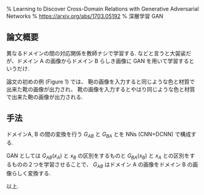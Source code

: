 %  Learning to Discover Cross-Domain Relations with Generative Adversarial Networks
% https://arxiv.org/abs/1703.05192
% 深層学習 GAN

## 論文概要

異なるドメインの間の対応関係を教師ナシで学習する.
などと言うと大袈裟だが、ドメイン A の画像からドメイン B らしき画像に GAN を用いて学習するというだけ.

論文の初めの例 (Figure 1) では、
鞄の画像を入力すると同じような色と材質で出来た靴の画像が出力され、
靴の画像を入力するとやはり同じような色と材質で出来た鞄の画像が出力される.

## 手法

ドメインA, B の間の変換を行う
$G_{AB}$
と
$G_{BA}$
とを NNs (CNN+DCNN) で構成する.

GAN としては $G_{AB}(x_A)$ と $x_B$ の区別をするものと
$G_{BA}(x_B)$ と $x_A$ との区別をするものの２つを学習させることで、
$G_{AB}$ はドメイン A の画像をドメイン B の画像らしく変換する.

以上.
